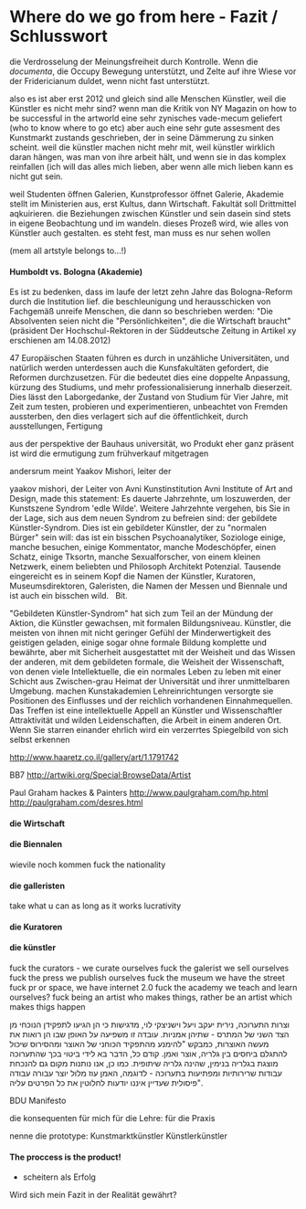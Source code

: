# Where do we go from here - Fazit / Schlusswort  
die Verdrosselung der Meinungsfreiheit durch Kontrolle. Wenn die *documenta*, die Occupy Bewegung unterstützt, und Zelte auf ihre Wiese vor der Fridericianum duldet, wenn nicht fast unterstützt.


also es ist aber erst 2012 und gleich sind alle Menschen Künstler, weil die Künstler es nicht mehr sind?
wenn man die Kritik von NY Magazin on how to be successful in the artworld eine sehr zynisches vade-mecum geliefert (who to know where to go etc) aber auch eine sehr gute assesment des Kunstmarkt zustands geschrieben, der in seine Dämmerung zu sinken scheint. weil die künstler machen nicht mehr mit, weil künstler wirklich daran hängen, was man von ihre arbeit hält, und wenn sie in das komplex reinfallen (ich will das alles mich lieben, aber wenn alle mich lieben kann es nicht gut sein.

weil Studenten öffnen Galerien, Kunstprofessor öffnet Galerie, Akademie stellt im Ministerien aus, erst Kultus, dann Wirtschaft.
Fakultät soll Drittmittel aqkuirieren. 
die Beziehungen zwischen Künstler und sein dasein sind stets in eigene Beobachtung und im wandeln. dieses Prozeß wird, wie alles von Künstler auch gestalten. es steht fest, man muss es nur sehen wollen

(mem all artstyle belongs to...!)

#### Humboldt vs. Bologna (Akademie)

Es ist zu bedenken, dass im laufe der letzt zehn Jahre das Bologna-Reform durch die Institution lief.
die beschleunigung und herausschicken von Fachgemäß unreife Menschen, die dann so beschrieben werden: "Die Absolventen seien nicht die "Persönlichkeiten", die die Wirtschaft braucht" (präsident Der Hochschul-Rektoren in der Süddeutsche Zeitung in Artikel xy erschienen am 14.08.2012)

47 Europäischen Staaten führen es durch in unzähliche Universitäten, und natürlich werden unterdessen auch die Kunsfakultäten gefordert, die Reformen durchzusetzen. Für die bedeutet dies eine doppelte Anpassung, kürzung des Studiums, und mehr professionalisierung innerhalb dieserzeit. Dies lässt den Laborgedanke, der Zustand von Studium für Vier Jahre, mit Zeit zum testen, probieren und experimentieren, unbeachtet von Fremden aussterben, den dies verlagert sich auf die öffentlichkeit, durch ausstellungen, Fertigung 

aus der perspektive der Bauhaus universität, wo Produkt eher ganz präsent ist wird die ermutigung zum frühverkauf mitgetragen

andersrum meint Yaakov Mishori, leiter der

yaakov mishori, der Leiter von Avni Kunstinstitution
Avni Institute of Art and Design, made this statement:
Es dauerte Jahrzehnte, um loszuwerden, der Kunstszene Syndrom 'edle Wilde'. Weitere Jahrzehnte vergehen, bis Sie in der Lage, sich aus dem neuen Syndrom zu befreien sind: der gebildete Künstler-Syndrom. Dies ist ein gebildeter Künstler, der zu "normalen Bürger" sein will: das ist ein bisschen Psychoanalytiker, Soziologe einige, manche besuchen, einige Kommentator, manche Modeschöpfer, einen Schatz, einige Tksortn, manche Sexualforscher, von einem kleinen Netzwerk, einem beliebten und Philosoph Architekt Potenzial. Tausende eingereicht es in seinem Kopf die Namen der Künstler, Kuratoren, Museumsdirektoren, Galeristen, die Namen der Messen und Biennale und ist auch ein bisschen wild.   Bit.

"Gebildeten Künstler-Syndrom" hat sich zum Teil an der Mündung der Aktion, die Künstler gewachsen, mit formalen Bildungsniveau. Künstler, die meisten von ihnen mit nicht geringer Gefühl der Minderwertigkeit des geistigen geladen, einige sogar ohne formale Bildung komplette und bewährte, aber mit Sicherheit ausgestattet mit der Weisheit und das Wissen der anderen, mit dem gebildeten formale, die Weisheit der Wissenschaft, von denen viele Intellektuelle, die ein normales Leben zu leben mit einer Schicht aus Zwischen-grau Heimat der Universität und ihrer unmittelbaren Umgebung. machen Kunstakademien Lehreinrichtungen versorgte sie Positionen des Einflusses und der reichlich vorhandenen Einnahmequellen. Das Treffen ist eine intellektuelle Appell an Künstler und Wissenschaftler Attraktivität und wilden Leidenschaften, die Arbeit in einem anderen Ort. Wenn Sie starren einander ehrlich wird ein verzerrtes Spiegelbild von sich selbst erkennen

http://www.haaretz.co.il/gallery/art/1.1791742

BB7
http://artwiki.org/Special:BrowseData/Artist

Paul Graham hackes & Painters
http://www.paulgraham.com/hp.html
http://paulgraham.com/desres.html

#### die Wirtschaft

#### die Biennalen
wievile noch kommen
fuck the nationality

#### die galleristen
take what u can as long as it works
lucrativity

#### die Kuratoren


#### die künstler

fuck the curators - we curate ourselves
fuck the galerist we sell ourselves
fuck the press we publish ourselves
fuck the museum we have the street
fuck pr or space, we have internet 2.0
fuck the academy we teach and learn ourselves?
fuck being an artist who makes things, rather be an artist which makes thigs happen

וצרות התערוכה, נירית יעקב ויעל וישניצקי לוי, מדגישות כי הן הגיעו לתפקידן הנוכחי מן הצד השני של המתרס - שתיהן אמניות. עובדה זו משפיעה על האופן שבו הן רואות את מעשה האוצרות, כמבקש "להימנע מהתפקיד הכוחני של האוצר ומהסירוס שיכול להתגלם ביחסים בין גלריה, אוצר ואמן. קודם כל, הדבר בא לידי ביטוי בכך שהתערוכה מוצגת בגלריה בנימין, שהינה גלריה שיתופית. כמו כן, אנו נותנות מקום גם להנכחת עבודות שרירותיות ומפתיעות בתערוכה - לדוגמה, האמן עוז מלול יוצר עבורה עבודה פיסולית שעדיין איננו יודעות לחלוטין את כל הפרטים עליה".

BDU Manifesto

die konsequenten für mich
für die Lehre: 
für die Praxis

nenne die prototype:
Kunstmarktkünstler
Künstlerkünstler

#### The proccess is the product!
* scheitern als Erfolg

Wird sich mein Fazit in der Realität gewährt?